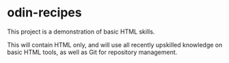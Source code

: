 # odin-recipes

This project is a demonstration of basic HTML skills.

This will contain HTML only, and will use all recently upskilled knowledge on basic HTML tools, as well as Git for repository management.